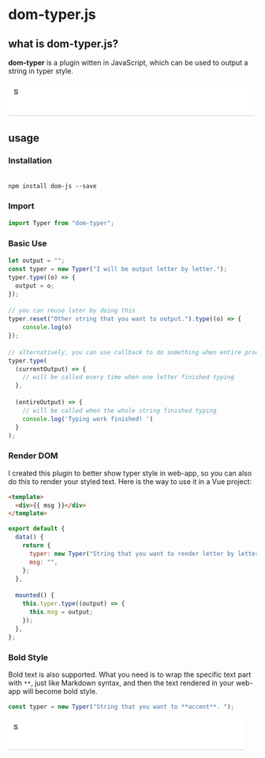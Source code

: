 # dom-typer.js

## what is dom-typer.js?

**dom-typer** is a plugin witten in JavaScript, which can be used to output a string in typer style.

![](./static/base.gif)

## usage

### Installation

```

npm install dom-js --save

```

### Import

```javascript
import Typer from "dom-typer";
```

### Basic Use

```javascript
let output = "";
const typer = new Typer("I will be output letter by letter.");
typer.type((o) => {
  output = o;
});

// you can reuse later by doing this
typer.reset("Other string that you want to output.").type((o) => {
    console.log(o)
});

// alternatively, you can use callback to do something when entire process finished
typer.type(
  (currentOutput) => {
    // will be called every time when one letter finished typing
  },

  (entireOutput) => {
    // will be called when the whole string finished typing
    console.log('Typing work finished! ')
  }
);
```

### Render DOM

I created this plugin to better show typer style in web-app, so you can also do this to render your styled text. Here is the way to use it in a Vue project:

```html
<template>
  <div>{{ msg }}</div>
</template>
```

```javascript
export default {
  data() {
    return {
      typer: new Typer("String that you want to render letter by letter."),
      msg: "",
    };
  },

  mounted() {
    this.typer.type((output) => {
      this.msg = output;
    });
  },
};
```

### Bold Style

Bold text is also supported. What you need is to wrap the specific text part with `**`, just like Markdown syntax, and then the text rendered in your web-app will become bold style.

```javascript
const typer = new Typer("String that you want to **accent**. ");
```

![](./static/accent.gif)

